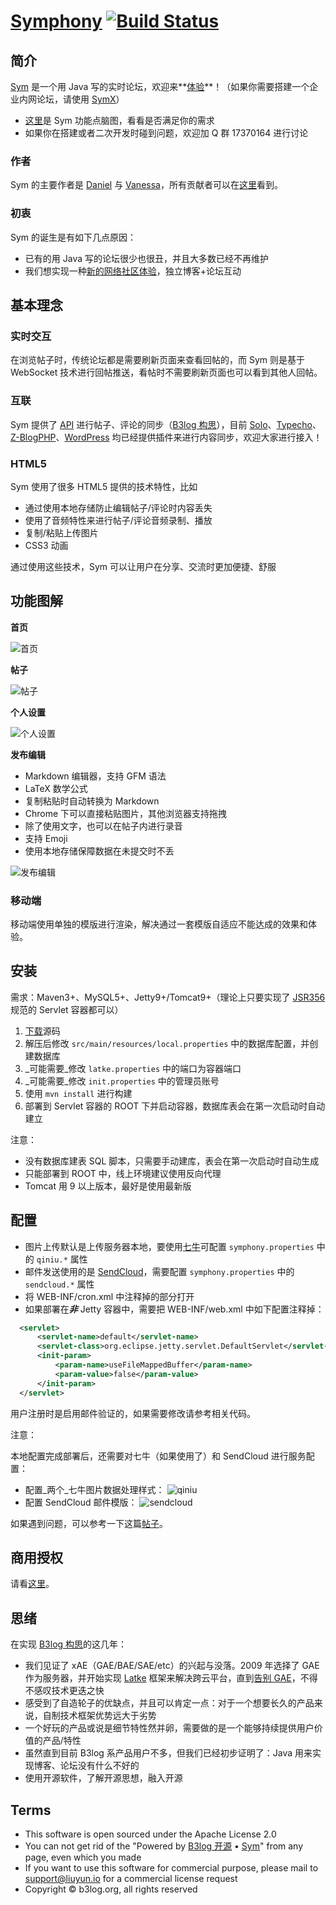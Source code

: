 # [Symphony](https://github.com/b3log/symphony) [![Build Status](https://img.shields.io/travis/b3log/symphony.svg?style=flat)](https://travis-ci.org/b3log/symphony)

## 简介

[Sym](https://github.com/b3log/symphony) 是一个用 Java 写的实时论坛，欢迎来**[体验](https://hacpai.com/register)**！（如果你需要搭建一个企业内网论坛，请使用 [SymX](https://github.com/FangStarNet/symphonyx)）

* [这里](http://naotu.baidu.com/file/cd31354ac9abc047569c73c560a5a913?token=b9750ae13f39ef9a)是 Sym 功能点脑图，看看是否满足你的需求
* 如果你在搭建或者二次开发时碰到问题，欢迎加 Q 群 17370164 进行讨论

### 作者

Sym 的主要作者是 [Daniel](https://github.com/88250) 与 [Vanessa](https://github.com/Vanessa219)，所有贡献者可以在[这里](https://github.com/b3log/symphony/graphs/contributors)看到。

### 初衷

Sym 的诞生是有如下几点原因：

* 已有的用 Java 写的论坛很少也很丑，并且大多数已经不再维护
* 我们想实现一种[新的网络社区体验](https://hacpai.com/b3log)，独立博客+论坛互动

## 基本理念

### 实时交互

在浏览帖子时，传统论坛都是需要刷新页面来查看回帖的，而 Sym 则是基于 WebSocket 技术进行回帖推送，看帖时不需要刷新页面也可以看到其他人回帖。

### 互联

Sym 提供了 [API](https://hacpai.com/article/1457158841475) 进行帖子、评论的同步（[B3log 构思](https://hacpai.com/b3log)），目前 [Solo](https://github.com/b3log/solo)、[Typecho](https://github.com/DT27/B3logForHacPai)、[Z-BlogPHP](https://github.com/zblogapp/hacpai)、[WordPress](https://github.com/zh-h/hacpai-sync-wordpress) 均已经提供插件来进行内容同步，欢迎大家进行接入！

### HTML5

Sym 使用了很多 HTML5 提供的技术特性，比如

* 通过使用本地存储防止编辑帖子/评论时内容丢失
* 使用了音频特性来进行帖子/评论音频录制、播放
* 复制/粘贴上传图片
* CSS3 动画

通过使用这些技术，Sym 可以让用户在分享、交流时更加便捷、舒服 

## 功能图解

**首页**

![首页](https://cloud.githubusercontent.com/assets/873584/17216774/8ad7840e-5514-11e6-9e0a-aa05693bfd49.png)

**帖子**

![帖子](https://cloud.githubusercontent.com/assets/873584/17220386/927f5512-5521-11e6-9045-bd35e627ccd2.png)

**个人设置**

![个人设置](https://cloud.githubusercontent.com/assets/873584/17216836/d845db64-5514-11e6-88fa-19c0b2c7bf6a.png)

**发布编辑**

* Markdown 编辑器，支持 GFM 语法
* LaTeX 数学公式
* 复制粘贴时自动转换为 Markdown 
* Chrome 下可以直接粘贴图片，其他浏览器支持拖拽
* 除了使用文字，也可以在帖子内进行录音
* 支持 Emoji
* 使用本地存储保障数据在未提交时不丢

![发布编辑](https://cloud.githubusercontent.com/assets/873584/17216839/db3a18e4-5514-11e6-9cca-190e04a750fd.png)

### 移动端

移动端使用单独的模版进行渲染，解决通过一套模版自适应不能达成的效果和体验。

## 安装

需求：Maven3+、MySQL5+、Jetty9+/Tomcat9+（理论上只要实现了 [JSR356](https://jcp.org/en/jsr/detail?id=356) 规范的 Servlet 容器都可以）

1. [下载](https://github.com/b3log/symphony/archive/master.zip)源码
2. 解压后修改 `src/main/resources/local.properties` 中的数据库配置，并创建数据库
3. _可能需要_修改 `latke.properties` 中的端口为容器端口
4. _可能需要_修改 `init.properties` 中的管理员账号
3. 使用 `mvn install` 进行构建
4. 部署到 Servlet 容器的 ROOT 下并启动容器，数据库表会在第一次启动时自动建立

注意：

* 没有数据库建表 SQL 脚本，只需要手动建库，表会在第一次启动时自动生成
* 只能部署到 ROOT 中，线上环境建议使用反向代理
* Tomcat 用 9 以上版本，最好是使用最新版

## 配置

* 图片上传默认是上传服务器本地，要使用[七牛](http://www.qiniu.com)可配置 `symphony.properties` 中的 `qiniu.*` 属性
* 邮件发送使用的是 [SendCloud](http://sendcloud.sohu.com)，需要配置 `symphony.properties` 中的 `sendcloud.*` 属性
* 将 WEB-INF/cron.xml 中注释掉的部分打开
* 如果部署在***非*** Jetty 容器中，需要把 WEB-INF/web.xml 中如下配置注释掉：
```xml
  <servlet>
      <servlet-name>default</servlet-name>
      <servlet-class>org.eclipse.jetty.servlet.DefaultServlet</servlet-class>
      <init-param>
          <param-name>useFileMappedBuffer</param-name>
          <param-value>false</param-value>
      </init-param>
  </servlet>
```

用户注册时是启用邮件验证的，如果需要修改请参考相关代码。

注意：

本地配置完成部署后，还需要对七牛（如果使用了）和 SendCloud 进行服务配置：

* 配置_两个_七牛图片数据处理样式：
  ![qiniu](https://cloud.githubusercontent.com/assets/873584/10298674/3c7230aa-6c14-11e5-9014-2ae4e457a364.png)
* 配置 SendCloud 邮件模版：
  ![sendcloud](https://cloud.githubusercontent.com/assets/873584/10298675/3cb11b08-6c14-11e5-9fd4-025122336469.png)

如果遇到问题，可以参考一下这篇[帖子](https://hacpai.com/article/1468824093225)。

## 商用授权

请看[这里](https://github.com/b3log/symphony/wiki/%E5%95%86%E7%94%A8%E6%8E%88%E6%9D%83)。

## 思绪

在实现 [B3log 构思](https://hacpai.com/b3log)的这几年：

* 我们见证了 xAE（GAE/BAE/SAE/etc）的兴起与没落。2009 年选择了 GAE 作为服务器，并开始实现 [Latke](https://github.com/b3log/latke) 框架来解决跨云平台，直到[告别 GAE](https://hacpai.com/article/1443685401909)，不得不感叹技术更迭之快
* 感受到了自造轮子的优缺点，并且可以肯定一点：对于一个想要长久的产品来说，自制技术框架优势远大于劣势
* 一个好玩的产品或说是细节特性然并卵，需要做的是一个能够持续提供用户价值的产品/特性
* 虽然直到目前 B3log 系产品用户不多，但我们已经初步证明了：Java 用来实现博客、论坛没有什么不好的
* 使用开源软件，了解开源思想，融入开源

## Terms

* This software is open sourced under the Apache License 2.0 
* You can not get rid of the "Powered by [B3log 开源](http://b3log.org) • [Sym](https://github.com/b3log/symphony)" from any page, even which you made
* If you want to use this software for commercial purpose, please mail to support@liuyun.io for a commercial license request
* Copyright &copy; b3log.org, all rights reserved


